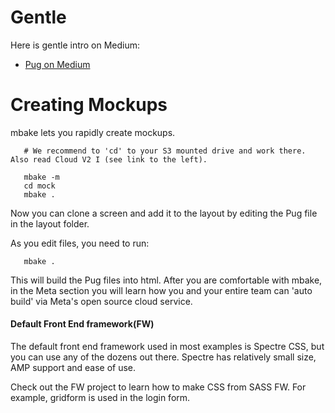 
# Gentle

Here is gentle intro on Medium:
- <a href='https://medium.com/@WolfgangGehner/using-pug-for-static-and-dynamic-data-binding-56a1cc378b81'>Pug on Medium</a>


# Creating Mockups

mbake lets you rapidly create mockups.

```
   # We recommend to 'cd' to your S3 mounted drive and work there. Also read Cloud V2 I (see link to the left).

   mbake -m
   cd mock
   mbake .

```

Now you can clone a screen and add it to the layout by editing the Pug file in the layout folder.

As you edit files, you need to run:
```
   mbake .
```
This will build the Pug files into html. After you are comfortable with mbake, in the Meta section you will learn how you and your entire team can 'auto build' via Meta's open source cloud service.


#### Default Front End framework(FW)

The default front end framework used in most examples is Spectre CSS, but you can use any of the dozens out there. Spectre has relatively small size, AMP support and ease of use.

Check out the FW project to learn how to make CSS from SASS FW. For example, gridform is used in the login form.
